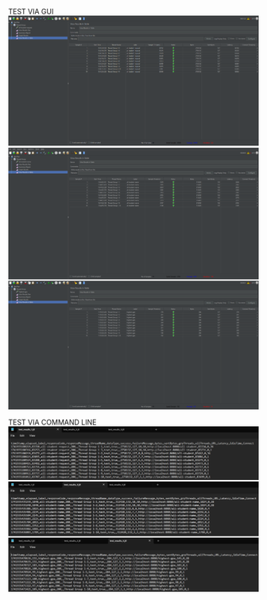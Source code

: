 TEST VIA GUI
![img.png](img.png)
![img_1.png](img_1.png)
![img_2.png](img_2.png)

TEST VIA COMMAND LINE
![img_3.png](img_3.png)
![img_4.png](img_4.png)
![img_5.png](img_5.png)